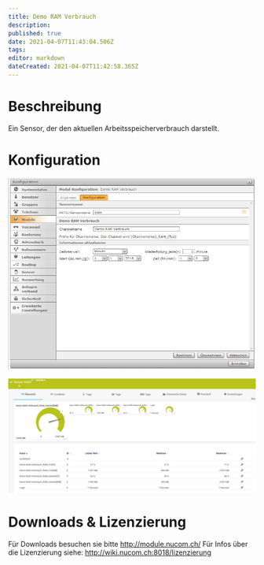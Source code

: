 ```yaml
---
title: Demo RAM Verbrauch
description: 
published: true
date: 2021-04-07T11:43:04.506Z
tags: 
editor: markdown
dateCreated: 2021-04-07T11:42:58.365Z
---
```


# Beschreibung
Ein Sensor, der den aktuellen Arbeitsspeicherverbrauch darstellt.
# Konfiguration
![Ram](/uploads/prtg/ram.png "Ram")

![Ramsensor](/uploads/prtg/ramsensor.png "Ramsensor")
# Downloads & Lizenzierung
Für Downloads besuchen sie bitte http://module.nucom.ch/
Für Infos über die Lizenzierung siehe: http://wiki.nucom.ch:8018/lizenzierung
